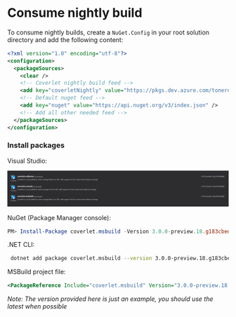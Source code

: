 # Consume nightly build

To consume nightly builds, create a `NuGet.Config` in your root solution directory and add the following content:

```xml
<?xml version="1.0" encoding="utf-8"?>
<configuration>
  <packageSources>
    <clear />
    <!-- Coverlet nightly build feed -->
    <add key="coverletNightly" value="https://pkgs.dev.azure.com/tonerdo/coverlet/_packaging/coverlet-nightly/nuget/v3/index.json" /> 
    <!-- Default nuget feed -->
    <add key="nuget" value="https://api.nuget.org/v3/index.json" /> 
    <!-- Add all other needed feed -->
  </packageSources>
</configuration>
```

### Install packages

Visual Studio:

![File](images/nightly.PNG)

NuGet (Package Manager console):

```powershell
PM> Install-Package coverlet.msbuild -Version 3.0.0-preview.18.g183cbed8a6 -Source https://pkgs.dev.azure.com/tonerdo/coverlet/_packaging/coverlet-nightly/nuget/v3/index.json
```

.NET CLI:

```bash
 dotnet add package coverlet.msbuild --version 3.0.0-preview.18.g183cbed8a6 --source https://pkgs.dev.azure.com/tonerdo/coverlet/_packaging/coverlet-nightly/nuget/v3/index.json
```

MSBuild project file:

```xml
<PackageReference Include="coverlet.msbuild" Version="3.0.0-preview.18.g183cbed8a6" />
```

_Note: The version provided here is just an example, you should use the latest when possible_
